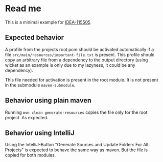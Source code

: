 # Read me

This is a minimal example for [IDEA-115505](https://youtrack.jetbrains.com/issue/IDEA-115505).

## Expected behavior

A profile from the projects root pom should be activated automatically if a file 
`src/main/resources/important-file.txt` is present. This profile should copy an arbitrary file 
from a dependency to the output directory (using wicket as an example is only due to my lazyness,
it could be any dependency).

This file needed for activation is present in the root module. It is not present in the submodule 
`maven-submodule`. 

## Behavior using plain maven

Running `mvn clean generate-resources` copies the file only for the root project. As expected.

## Behavior using IntelliJ

Using the IntelliJ-Button "Generate Sources and Update Folders For All Projects" is expected to 
behave the same way as maven. But the file is copied for both modules. 
